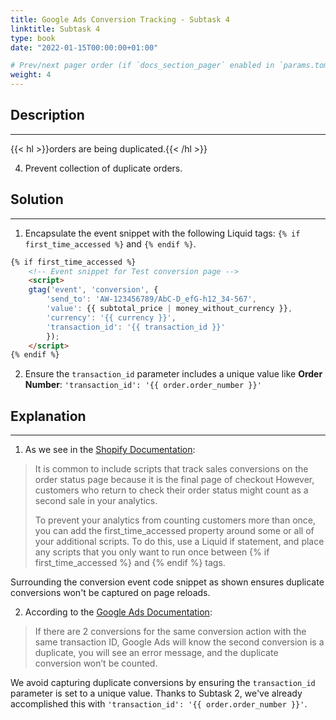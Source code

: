 ```yaml
---
title: Google Ads Conversion Tracking - Subtask 4
linktitle: Subtask 4
type: book
date: "2022-01-15T00:00:00+01:00"

# Prev/next pager order (if `docs_section_pager` enabled in `params.toml`)
weight: 4
---
```


## Description

***

{{< hl >}}orders are being duplicated.{{< /hl >}}
<br />

4. Prevent collection of duplicate orders. 

## Solution

***

1. Encapsulate the event snippet with the following Liquid tags: `{% if first_time_accessed %}` and `{% endif %}`.

```HTML
{% if first_time_accessed %}
    <!-- Event snippet for Test conversion page --> 
    <script>
    gtag('event', 'conversion', {  
        'send_to': 'AW-123456789/AbC-D_efG-h12_34-567',  
        'value': {{ subtotal_price | money_without_currency }},  
        'currency': '{{ currency }}',  
        'transaction_id': '{{ transaction_id }}'  
        });  
    </script>
{% endif %}
```

2. Ensure the `transaction_id` parameter includes a unique value like **Order Number**: `'transaction_id': '{{ order.order_number }}'`

## Explanation

***

1. As we see in the [Shopify Documentation](https://help.shopify.com/en/manual/orders/status-tracking/customize-order-status/first-time-accessed):

> It is common to include scripts that track sales conversions on the order status page because it is the final page of checkout
> However, customers who return to check their order status might count as a second sale in your analytics.
>
> To prevent your analytics from counting customers more than once, you can add the first_time_accessed property around some or all of
> your additional scripts. To do this, use a Liquid if statement, and place any scripts that you only want to run once between {% if 
> first_time_accessed %} and {% endif %} tags.

Surrounding the conversion event code snippet as shown ensures duplicate conversions won't be captured on page reloads.

2. According to the [Google Ads Documentation](https://support.google.com/google-ads/answer/6386790?hl=en):

> If there are 2 conversions for the same conversion action with the same transaction ID, Google Ads will know the second conversion
> is a duplicate, you will see an error message, and the duplicate conversion won’t be counted.

We avoid capturing duplicate conversions by ensuring the `transaction_id` parameter is set to a unique value. Thanks to Subtask 2, we've already accomplished this with `'transaction_id': '{{ order.order_number }}'`.